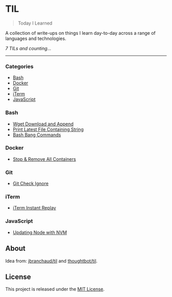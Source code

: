 # TIL

> Today I Learned

A collection of write-ups on things I learn day-to-day across a range of languages and technologies.

_7 TILs and counting&hellip;_

---

### Categories

* [Bash](#bash)
* [Docker](#docker)
* [Git](#git)
* [iTerm](#iterm)
* [JavaScript](#javascript)

### Bash

- [Wget Download and Append](bash/wget-download-and-append.md)
- [Print Latest File Containing String](bash/less-and-grep.md)
- [Bash Bang Commands](bash/bash-bang.md)

### Docker

- [Stop & Remove All Containers](docker/stop-remove-containers.md)

### Git

- [Git Check Ignore](git/check-ignore.md)

### iTerm

- [iTerm Instant Replay](iterm/instant-replay.md)

### JavaScript

- [Updating Node with NVM](javascript/nvm-update.md)

## About

Idea from: [jbranchaud/til](https://github.com/jbranchaud/til) and [thoughtbot/til](https://github.com/thoughtbot/til).

## License

This project is released under the [MIT License](http://www.opensource.org/licenses/MIT).
